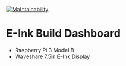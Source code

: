 [![Maintainability](https://api.codeclimate.com/v1/badges/ce497ea25f7be8e27c22/maintainability)](https://codeclimate.com/github/hanneskaeufler/e-ink-build-dashboard/maintainability)

# E-Ink Build Dashboard

* Raspberry Pi 3 Model B
* Waveshare 7.5in E-Ink Display


